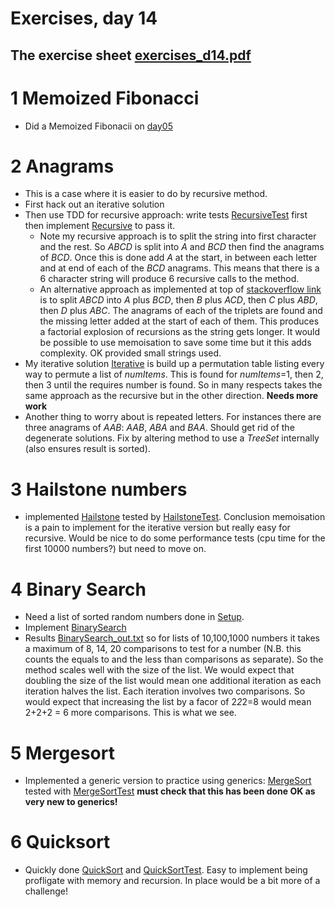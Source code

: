# Exercises, day 14

## The exercise sheet [exercises_d14.pdf](exercises_d14.pdf) 

# 1 Memoized Fibonacci
* Did a Memoized Fibonacii on [day05](../day05#user-content-22-fibonacci)

# 2 Anagrams
* This is a case where it is easier to do by recursive method.
* First hack out an iterative solution
* Then use TDD for recursive approach: write tests [RecursiveTest](src/e02anagrams/RecursiveTest.java)
  first then implement [Recursive](src/e02anagrams/Recursive.java) to pass it.
  * Note my recursive approach is to split the string into first character and the rest. 
    So *ABCD* is split into *A* and *BCD* then find the anagrams of *BCD*. Once this is done
    add *A* at the start, in between each letter and at end of each of the *BCD* anagrams. This
    means that there is a 6 character string will produce 6 recursive calls to the method.
  * An alternative approach as implemented at top of 
   [stackoverflow link](http://stackoverflow.com/questions/20906214/permutation-algorithm-for-array-of-integers-in-java)
   is to split *ABCD* 
   into *A* plus *BCD*, then *B* plus *ACD*, then *C* plus *ABD*, then *D* plus *ABC*. The
   anagrams of each of the triplets are found and the missing letter added at the start
   of each of them. This produces a factorial explosion of recursions as the string gets longer.
   It would be possible to use memoisation to save some time but it this adds complexity.
   OK provided small strings used.
* My iterative solution [Iterative](src/e02anagrams/Iterative.java) is build up a 
  permutation table listing every way to permute a list of *numItems*. 
  This is found for *numItems*=1, then 2, then 3
  until the requires number is found. So in many respects takes the same approach
  as the recursive but in the other direction. **Needs more work**
* Another thing to worry about is repeated letters. For instances there are three anagrams of *AAB*:  *AAB*,
  *ABA* and *BAA*. Should get rid of the degenerate solutions. Fix by altering method to use a
  *TreeSet* internally (also ensures result is sorted).


#  3 Hailstone numbers

* implemented [Hailstone](src/hailstone/Hailstone.java)
  tested by [HailstoneTest](src/hailstone/HailstoneTest.java). Conclusion memoisation
  is a pain to implement for the iterative version but really easy for recursive.
  Would be nice to do some performance tests (cpu time for the first 10000 numbers?) but
  need to move on.


#  4 Binary Search

* Need a list of sorted random numbers done in [Setup](src/e04binarySearch/Setup.java).
* Implement [BinarySearch](src/e04binarySearch/BinarySearch.java)
* Results [BinarySearch_out.txt](BinarySearch_out.txt) so for lists of 10,100,1000 numbers it 
takes a maximum of 8, 14, 20 comparisons to test for a number (N.B. this counts the equals to
and the less than comparisons as separate). So the method scales well with the size of the list.
We would expect that doubling the size of the list would mean one additional iteration as each
iteration halves the list. Each iteration involves two comparisons. So would expect that increasing
the list by a facor of 2*2*2=8 would mean 2+2+2 = 6 more comparisons. This is what we see.


# 5 Mergesort
* Implemented a generic version to practice using generics:
[MergeSort](src/e05mergesort/MergeSort.java) tested with [MergeSortTest](src/e05mergesort/MergeSortTest.java)
**must check that this has been done OK as very new to generics!** 


# 6 Quicksort
* Quickly done [QuickSort](src/e06quicksort/QuickSort.java) and [QuickSortTest](src/e06quicksort/QuickSortTest).
Easy to implement being profligate with memory and recursion. In place would be
a bit more of a challenge!


